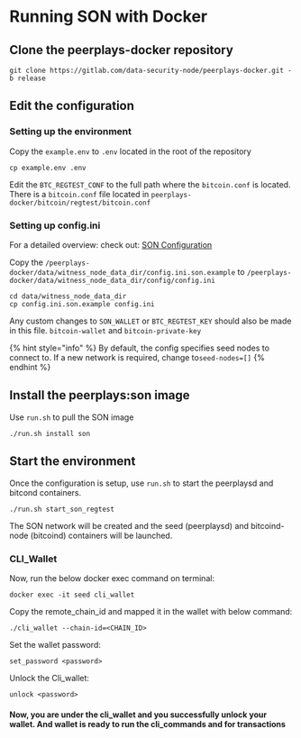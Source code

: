 # Running SON with Docker

## Clone the peerplays-docker repository 

```text
git clone https://gitlab.com/data-security-node/peerplays-docker.git -b release
```

## Edit the configuration

###  Setting up the environment

Copy the `example.env` to `.env`  located in the root of the repository

```text
cp example.env .env
```

Edit the `BTC_REGTEST_CONF` to the full path where the `bitcoin.conf` is located. There is a `bitcoin.conf` file located in `peerplays-docker/bitcoin/regtest/bitcoin.conf`

### Setting up config.ini

For a detailed overview: check out: [SON Configuration](../son-configuration.md)

Copy the `/peerplays-docker/data/witness_node_data_dir/config.ini.son.example` to `/peerplays-docker/data/witness_node_data_dir/config/config.ini`

```text
cd data/witness_node_data_dir
cp config.ini.son.example config.ini
```

Any custom changes to `SON_WALLET` or `BTC_REGTEST_KEY` should also be made in this file. `bitcoin-wallet` and `bitcoin-private-key`

{% hint style="info" %}
By default, the config specifies seed nodes to connect to. If a new network is required, change to`seed-nodes=[]`
{% endhint %}

## Install the peerplays:son image

Use `run.sh` to pull the SON image

```text
./run.sh install son
```

## Start the environment

Once the configuration is setup, use `run.sh` to start the peerplaysd and bitcond containers.

```text
./run.sh start_son_regtest
```

The SON network will be created and the seed \(peerplaysd\) and bitcoind-node \(bitcoind\) containers will be launched. 



### CLI\_Wallet

Now, run the below docker exec command on terminal:

```text
docker exec -it seed cli_wallet
```

Copy the remote\_chain\_id and mapped it in the wallet with below command:

```text
./cli_wallet --chain-id=<CHAIN_ID>
```

Set the wallet password:

```text
set_password <password>
```

Unlock the Cli\_wallet:

```text
unlock <password>
```

#### Now, you are under the cli\_wallet and you successfully unlock your wallet. And wallet is ready to run the cli\_commands and for transactions <a id="Installing-and-starting-witness-services"></a>



